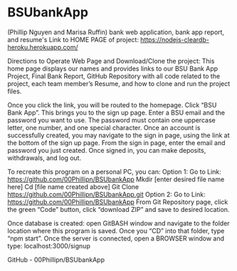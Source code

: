 # BSUbankApp

(Phillip Nguyen and Marisa Ruffin) bank web application, bank app report, and resume's Link to HOME PAGE of project: https://nodejs-cleardb-heroku.herokuapp.com/

Directions to Operate Web Page and Download/Clone the project: This home page displays our names and provides links to our BSU Bank App Project, Final Bank Report, GitHub Repository with all code related to the project, each team member’s Resume, and how to clone and run the project files.

Once you click the link, you will be routed to the homepage. Click “BSU Bank App”. This brings you to the sign up page. Enter a BSU email and the password you want to use. The password must contain one uppercase letter, one number, and one special character. Once an account is successfully created, you may navigate to the sign in page, using the link at the bottom of the sign up page. From the sign in page, enter the email and password you just created. Once signed in, you can make deposits, withdrawals, and log out.

To recreate this program on a personal PC, you can: Option 1: Go to Link: https://github.com/00Phillipn/BSUbankApp Mkdir [enter desired file name here] Cd [file name created above] Git Clone https://github.com/00Phillipn/BSUbankApp.git Option 2: Go to Link: https://github.com/00Phillipn/BSUbankApp From Git Repository page, click the green “Code” button, click “download ZIP” and save to desired location.

Once database is created: open GitBASH window and navigate to the folder location where this program is saved. Once you “CD” into that folder, type “npm start”. Once the server is connected, open a BROWSER window and type: localhost:3000/signup

GitHub - 00Phillipn/BSUbankApp
